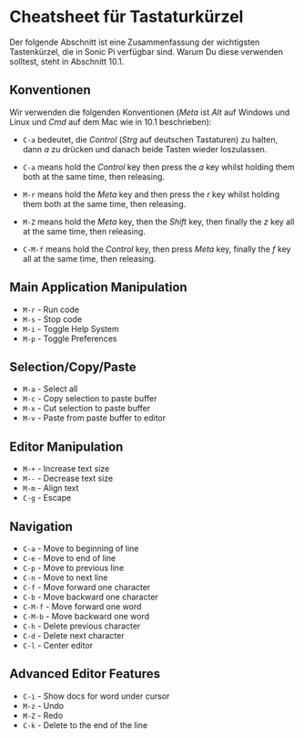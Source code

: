 # Cheatsheet für Tastaturkürzel

Der folgende Abschnitt ist eine Zusammenfassung der wichtígsten Tastenkürzel, die in Sonic Pi verfügbar sind.
Warum Du diese verwenden solltest, steht in Abschnitt 10.1.

## Konventionen

Wir verwenden die folgenden Konventionen (*Meta* ist *Alt* auf Windows und Linux und *Cmd* auf dem  Mac wie in 10.1 beschrieben):

* `C-a` bedeutet, die *Control* (*Strg* auf deutschen Tastaturen) zu halten, dann *a* zu drücken und danach beide Tasten wieder loszulassen.

* `C-a` means hold the *Control* key then press the *a* key whilst holding them both at the same time, then releasing.
* `M-r` means hold the *Meta* key and then press the *r* key whilst holding them both at the same time, then releasing.
* `M-Z` means hold the *Meta* key, then the *Shift* key, then finally the *z* key all at the same time, then releasing.
* `C-M-f` means hold the *Control* key, then press *Meta* key, finally the *f* key all at the same time, then releasing.

## Main Application Manipulation

* `M-r` - Run code
* `M-s` - Stop code
* `M-i` - Toggle Help System
* `M-p` - Toggle Preferences

## Selection/Copy/Paste

* `M-a` - Select all
* `M-c` - Copy selection to paste buffer
* `M-x` - Cut selection to paste buffer
* `M-v` - Paste from paste buffer to editor

## Editor Manipulation

* `M-+` - Increase text size
* `M--` - Decrease text size
* `M-m` - Align text
* `C-g` - Escape

## Navigation

* `C-a` - Move to beginning of line
* `C-e` - Move to end of line
* `C-p` - Move to previous line
* `C-n` - Move to next line
* `C-f` - Move forward one character
* `C-b` - Move backward one character
* `C-M-f` - Move forward one word
* `C-M-b` - Move backward one word
* `C-h` - Delete previous character
* `C-d` - Delete next character
* `C-l` - Center editor

## Advanced Editor Features

* `C-i` - Show docs for word under cursor
* `M-z` - Undo
* `M-Z` - Redo
* `C-k` - Delete to the end of the line
